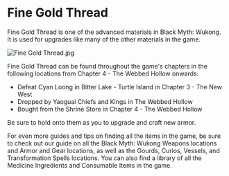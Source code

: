 # Fine Gold Thread

Fine Gold Thread is one of the advanced materials in Black Myth: Wukong. It is used for upgrades like many of the other materials in the game. 

![Fine Gold Thread.jpg](https://oyster.ignimgs.com/mediawiki/apis.ign.com/black-myth-wukong/7/70/Fine_Gold_Thread.jpg)

Fine Gold Thread can be found throughout the game's chapters in the following locations from Chapter 4 - The Webbed Hollow onwards: 

  * Defeat Cyan Loong in Bitter Lake - Turtle Island in Chapter 3 - The New West
  * Dropped by Yaoguai Chiefs and Kings in The Webbed Hollow
  * Bought from the Shrine Store in Chapter 4 - The Webbed Hollow

Be sure to hold onto them as you  to upgrade and craft new armor. 

For even more guides and tips on finding all the items in the game, be sure to check out our guide on all the Black Myth: Wukong Weapons locations and Armor and Gear locations, as well as the Gourds, Curios, Vessels, and Transformation Spells locations. You can also find a library of all the Medicine Ingredients and Consumable Items in the game.